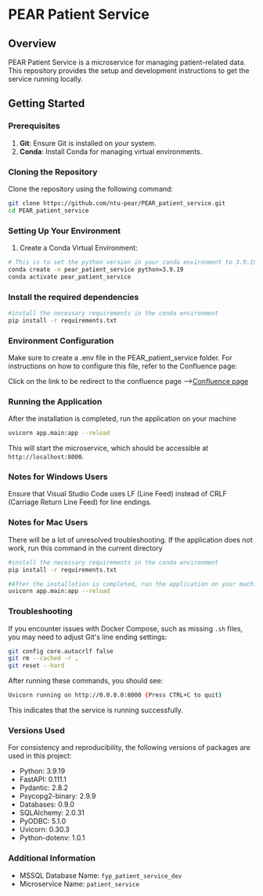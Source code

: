 # PEAR Patient Service

## Overview

PEAR Patient Service is a microservice for managing patient-related data. This repository provides the setup and development instructions to get the service running locally.

## Getting Started

### Prerequisites
1. **Git**: Ensure Git is installed on your system.
2. **Conda**: Install Conda for managing virtual environments.

### Cloning the Repository
Clone the repository using the following command:

```bash
git clone https://github.com/ntu-pear/PEAR_patient_service.git
cd PEAR_patient_service
```

### Setting Up Your Environment
1. Create a Conda Virtual Environment:
```bash
# This is to set the python version in your conda environment to 3.9.19
conda create -n pear_patient_service python=3.9.19
conda activate pear_patient_service
```
### Install the required dependencies
```bash
#install the necessary requirements in the conda environment
pip install -r requirements.txt
```

### Environment Configuration
Make sure to create a .env file in the PEAR_patient_service folder. For instructions on how to configure this file, refer to the Confluence page:

Click on the link to be redirect to the confluence page -->[Confluence page](https://fyppear.atlassian.net/wiki/spaces/FP/pages/132939777/Environment+Configuration+-+.env+File)

### Running the Application 
After the installation is completed, run the application on your machine
```bash
uvicorn app.main:app --reload
```

This will start the microservice, which should be accessible at `http://localhost:8000`.

### Notes for Windows Users
Ensure that Visual Studio Code uses LF (Line Feed) instead of CRLF (Carriage Return Line Feed) for line endings.

### Notes for Mac Users
There will be a lot of unresolved troubleshooting. If the application does not work, run this command in the current directory
```bash
#install the necessary requirements in the conda environment
pip install -r requirements.txt

#After the installation is completed, run the application on your machine
uvicorn app.main:app --reload
```


### Troubleshooting
If you encounter issues with Docker Compose, such as missing `.sh` files, you may need to adjust Git's line ending settings:
```bash
git config core.autocrlf false
git rm --cached -r .
git reset --hard
```

After running these commands, you should see:
```bash
Uvicorn running on http://0.0.0.0:8000 (Press CTRL+C to quit)
```

This indicates that the service is running successfully.

### Versions Used
For consistency and reproducibility, the following versions of packages are used in this project:

- Python: 3.9.19
- FastAPI: 0.111.1
- Pydantic: 2.8.2
- Psycopg2-binary: 2.9.9
- Databases: 0.9.0
- SQLAlchemy: 2.0.31
- PyODBC: 5.1.0
- Uvicorn: 0.30.3
- Python-dotenv: 1.0.1

### Additional Information

- MSSQL Database Name: `fyp_patient_service_dev`
- Microservice Name: `patient_service`